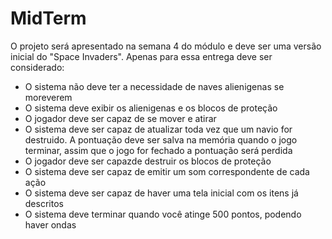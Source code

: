 # MidTerm

O projeto será apresentado na semana 4 do módulo e deve ser uma versão inicial do "Space Invaders". Apenas para essa entrega deve ser considerado:
- O sistema não deve ter a necessidade de naves alienigenas se moreverem
- O sistema deve exibir os alienigenas e os blocos de proteção
- O jogador deve ser capaz de se mover e atirar
- O sistema deve ser capaz de atualizar toda vez que um navio for destruido. A pontuação deve ser salva na memória quando o jogo terminar, assim que o jogo for fechado a pontuação será perdida
- O jogador deve ser capazde destruir os blocos de proteção
- O sistema deve ser capaz de emitir um som correspondente de cada ação
- O sistema deve ser capaz de haver uma tela inicial com os itens já descritos
- O sistema deve terminar quando você atinge 500 pontos, podendo haver ondas
